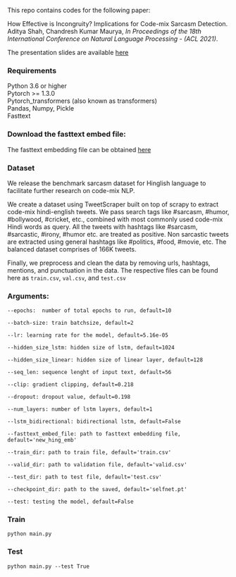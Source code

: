 This repo contains codes for the following paper:

How Effective is Incongruity? Implications for Code-mix Sarcasm Detection. <br>
Aditya Shah, Chandresh Kumar Maurya, <i>In Proceedings of the 18th International Conference on Natural Language Processing -  (ACL 2021)</i>.

The presentation slides are available [here](https://github.com/likemycode/codemix/blob/main/Selfnet.pdf)

### Requirements
  Python 3.6 or higher <br>
  Pytorch >= 1.3.0 <br>
  Pytorch_transformers (also known as transformers) <br>
  Pandas, Numpy, Pickle <br>
  Fasttext  <br>

### Download the fasttext embed file:

The fasttext embedding file can be obtained [here](https://drive.google.com/file/d/1L7NBq58JYdXlGjSTwaJrVfZCLllXd0sh/view?usp=sharing)

### Dataset
We release the benchmark sarcasm dataset for Hinglish language to facilitate further research on code-mix NLP. <br>

We create a dataset using TweetScraper built on top of scrapy to extract code-mix hindi-english tweets. We pass search tags like #sarcasm, #humor, #bollywood, #cricket, etc., combined with most commonly used code-mix Hindi words as query. All the tweets with hashtags like #sarcasm, #sarcastic, #irony, #humor etc. are treated as positive. Non sarcastic tweets are extracted using general hashtags like #politics, #food, #movie, etc. The balanced dataset comprises of 166K tweets. 

Finally, we preprocess and clean the data by removing urls, hashtags, mentions, and punctuation in the data. The respective files can be found here as ```train.csv```, ```val.csv```, and ```test.csv```

### Arguments:

```
--epochs:  number of total epochs to run, default=10

--batch-size: train batchsize, default=2

--lr: learning rate for the model, default=5.16e-05

--hidden_size_lstm: hidden size of lstm, default=1024

--hidden_size_linear: hidden size of linear layer, default=128

--seq_len: sequence lenght of input text, default=56

--clip: gradient clipping, default=0.218

--dropout: dropout value, default=0.198

--num_layers: number of lstm layers, default=1

--lstm_bidirectional: bidirectional lstm, default=False

--fasttext_embed_file: path to fasttext embedding file, default='new_hing_emb'

--train_dir: path to train file, default='train.csv'

--valid_dir: path to validation file, default='valid.csv'

--test_dir: path to test file, default='test.csv'

--checkpoint_dir: path to the saved, default='selfnet.pt'

--test: testing the model, default=False
```
### Train

```python main.py```

### Test

```python main.py --test True```

